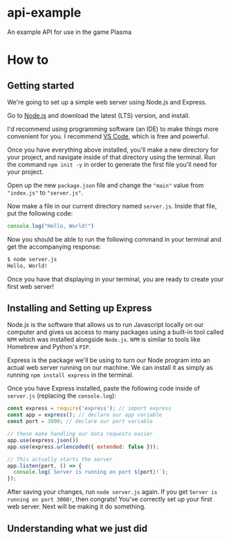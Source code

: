 # api-example
An example API for use in the game Plasma

# How to
## Getting started
We're going to set up a simple web server using Node.js and Express. 

Go to [Node.js](https://nodejs.org/) and download the latest (LTS) version, and install. 

I'd recommend using programming software (an IDE) to make things more convenient for you. I recommend [VS Code](https://code.visualstudio.com/), which is free and powerful. 

Once you have everything above installed, you'll make a new directory for your project, and navigate inside of that directory using the terminal. Run the command `npm init -y`
in order to generate the first file you'll need for your project. 

Open up the new `package.json` file and change the `"main"` value from `"index.js"` to `"server.js"`. 

Now make a file in our current directory named `server.js`. Inside that file, put the following code:
```javascript
console.log("Hello, World!")
```

Now you should be able to run the following command in your terminal and get the accompanying response: 
```bash
$ node server.js
Hello, World!
```

Once you have that displaying in your terminal, you are ready to create your first web server!

## Installing and Setting up Express
Node.js is the software that allows us to run Javascript locally on our computer and gives us access to many packages using a built-in tool called `NPM` which was installed alongside `Node.js`. `NPM` is similar to tools like Homebrew and Python's `PIP`. 

Express is the package we'll be using to turn our Node program into an actual web server running on our machine. We can install it as simply as running `npm install express` in the terminal. 

Once you have Express installed, paste the following code inside of `server.js` (replacing the `console.log`):
```js
const express = require('express'); // import express
const app = express(); // declare our app variable
const port = 3000; // declare our port variable

// these make handling our data requests easier
app.use(express.json())
app.use(express.urlencoded({ extended: false }));

// This actually starts the server
app.listen(port, () => {
  console.log(`Server is running on port ${port}!`);
});
```

After saving your changes, run `node server.js` again. If you get `Server is running on port 3000!`, then congrats! You've correctly set up your first web server. Next will be making it do something. 

## Understanding what we just did
